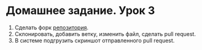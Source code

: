 # Домашнее задание. Урок 3

1. Сделать форк [репозитория][id1]. 
2. Склонировать, добавить ветку, изменить файл, сделать pull request.
3. В системе подгрузить скриншот отправленного pull request.

[id1]:https://github.com/Stanislav-Wise